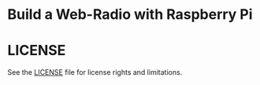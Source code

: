 # Build a Web-Radio with Raspberry Pi

# LICENSE

See the [LICENSE](../LICENSE.md) file for license rights and limitations.
